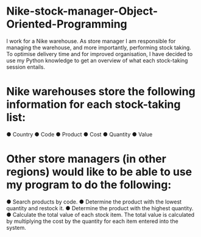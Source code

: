 # Nike-stock-manager-Object-Oriented-Programming
I work for a Nike warehouse. As store manager I am responsible for managing the warehouse, and more importantly, performing stock taking. To optimise delivery time and for improved organisation, I have decided to use my Python knowledge to get an overview of what each stock-taking session entails.

# Nike warehouses store the following information for each stock-taking list:
● Country 
● Code
● Product 
● Cost
● Quantity 
● Value
# Other store managers (in other regions) would like to be able to use my program to do the following:
● Search products by code.
● Determine the product with the lowest quantity and restock it.
● Determine the product with the highest quantity.
● Calculate the total value of each stock item. The total value is calculated by multiplying the cost by the quantity for each item entered into the system.
